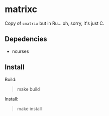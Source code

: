 # matrixc

Copy of `cmatrix` but in Ru... oh, sorry, it's just C.

## Depedencies

- ncurses

## Install

Build:
> make build

Install:
> make install
